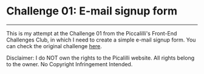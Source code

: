 # Challenge 01: E-mail signup form
---
This is my attempt at the Challenge 01 from the Piccalilli's Front-End Challenges Club, in which I need to create a simple e-mail signup form. You can check the original challenge [here](https://piccalil.li/blog/challenge-001-email-sign-up-form).

Disclaimer: I do NOT own the rights to the Picalilli website. All rights belong to the owner. No Copyright Infringement Intended.
